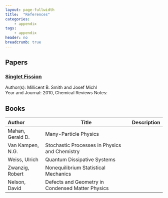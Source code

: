 ```yaml
---
layout: page-fullwidth
title:  "References"
categories:
    - appendix
tags:
    - appendix
header: no
breadcrumb: true
---
```

<!-- <div class="row">
<div class="medium-4 medium-push-8 columns" markdown="1">
<div class="panel radius" markdown="1">
**Table of Contents**
{: #toc }
*  TOC
{:toc}
</div>
</div>/.medium-4.columns -->

## Papers

<!-- Need to wrap the html style link in an html style header or things break -->
<!-- Each line has extra white space at the end (hit space at least twice) so that each line is actually built on it's own line on the page -->
<!-- Each paper entry should include the title/doi link as the header, the author(s), the year and journal, and then a note about why
this paper deserves to be included in this reference section -->
<h3><a href="https://doi.org/10.1021/cr1002613">Singlet Fission</a></h3>

Author(s): Millicent B. Smith and Josef Michl  
Year and Journal: 2010, Chemical Reviews
Notes: 




## Books

| Author | Title | Description |
| :----- | ----- | :---------- |
| Mahan, Gerald D. | Many-Particle Physics |  |
| Van Kampen, N.G. | Stochastic Processes in Physics and Chemistry |  |
| Weiss, Ulrich | Quantum Dissipative Systems |  |
| Zwanzig, Robert | Nonequilibrium Statistical Mechanics |  |
| Nelson, David | Defects and Geometry in Condensed Matter Physics |  |